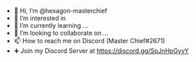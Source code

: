- 👋 Hi, I’m @hexagon-masterchief
- 👀 I’m interested in 
- 🌱 I’m currently learning ...
- 💞️ I’m looking to collaborate on ...
- 📫 How to reach me on Discord (Master Chief#2671)
- ➕️ Join my Discord Server at https://discord.gg/SpJnHpGyvY

<!---
hexagon-masterchief/hexagon-masterchief is a ✨ special ✨ repository because its `README.md` (this file) appears on your GitHub profile.
You can click the Preview link to take a look at your changes.
--->
